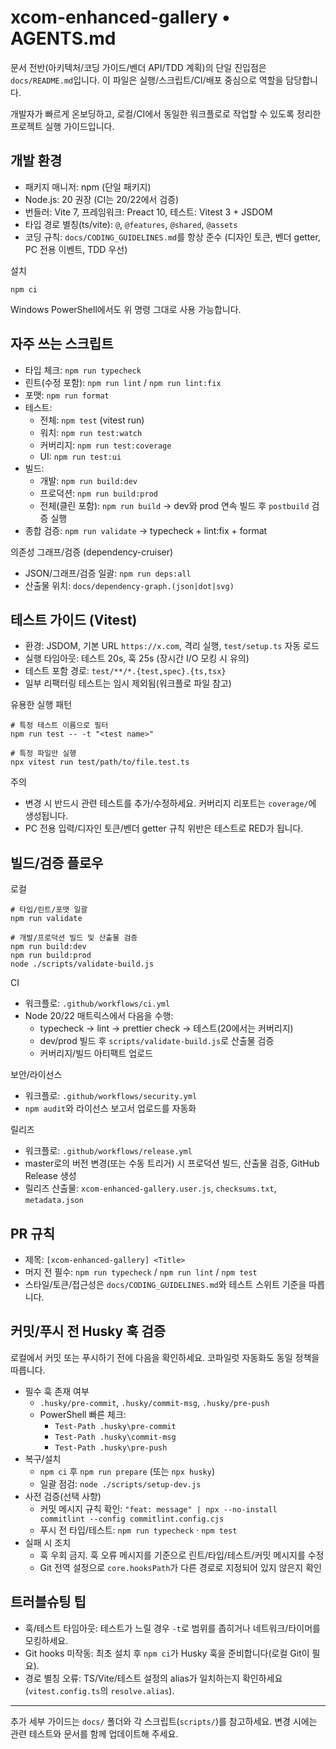 # xcom-enhanced-gallery • AGENTS.md

문서 전반(아키텍처/코딩 가이드/벤더 API/TDD 계획)의 단일 진입점은
`docs/README.md`입니다. 이 파일은 실행/스크립트/CI/배포 중심으로 역할을
담당합니다.

개발자가 빠르게 온보딩하고, 로컬/CI에서 동일한 워크플로로 작업할 수 있도록
정리한 프로젝트 실행 가이드입니다.

## 개발 환경

- 패키지 매니저: npm (단일 패키지)
- Node.js: 20 권장 (CI는 20/22에서 검증)
- 번들러: Vite 7, 프레임워크: Preact 10, 테스트: Vitest 3 + JSDOM
- 타입 경로 별칭(ts/vite): `@`, `@features`, `@shared`, `@assets`
- 코딩 규칙: `docs/CODING_GUIDELINES.md`를 항상 준수 (디자인 토큰, 벤더 getter,
  PC 전용 이벤트, TDD 우선)

설치

```pwsh
npm ci
```

Windows PowerShell에서도 위 명령 그대로 사용 가능합니다.

## 자주 쓰는 스크립트

- 타입 체크: `npm run typecheck`
- 린트(수정 포함): `npm run lint` / `npm run lint:fix`
- 포맷: `npm run format`
- 테스트:
  - 전체: `npm test` (vitest run)
  - 워치: `npm run test:watch`
  - 커버리지: `npm run test:coverage`
  - UI: `npm run test:ui`
- 빌드:
  - 개발: `npm run build:dev`
  - 프로덕션: `npm run build:prod`
  - 전체(클린 포함): `npm run build` → dev와 prod 연속 빌드 후 `postbuild` 검증
    실행
- 종합 검증: `npm run validate` → typecheck + lint:fix + format

의존성 그래프/검증 (dependency-cruiser)

- JSON/그래프/검증 일괄: `npm run deps:all`
- 산출물 위치: `docs/dependency-graph.(json|dot|svg)`

## 테스트 가이드 (Vitest)

- 환경: JSDOM, 기본 URL `https://x.com`, 격리 실행, `test/setup.ts` 자동 로드
- 실행 타임아웃: 테스트 20s, 훅 25s (장시간 I/O 모킹 시 유의)
- 테스트 포함 경로: `test/**/*.{test,spec}.{ts,tsx}`
- 일부 리팩터링 테스트는 임시 제외됨(워크플로 파일 참고)

유용한 실행 패턴

```pwsh
# 특정 테스트 이름으로 필터
npm run test -- -t "<test name>"

# 특정 파일만 실행
npx vitest run test/path/to/file.test.ts
```

주의

- 변경 시 반드시 관련 테스트를 추가/수정하세요. 커버리지 리포트는 `coverage/`에
  생성됩니다.
- PC 전용 입력/디자인 토큰/벤더 getter 규칙 위반은 테스트로 RED가 됩니다.

## 빌드/검증 플로우

로컬

```pwsh
# 타입/린트/포맷 일괄
npm run validate

# 개발/프로덕션 빌드 및 산출물 검증
npm run build:dev
npm run build:prod
node ./scripts/validate-build.js
```

CI

- 워크플로: `.github/workflows/ci.yml`
- Node 20/22 매트릭스에서 다음을 수행:
  - typecheck → lint → prettier check → 테스트(20에서는 커버리지)
  - dev/prod 빌드 후 `scripts/validate-build.js`로 산출물 검증
  - 커버리지/빌드 아티팩트 업로드

보안/라이선스

- 워크플로: `.github/workflows/security.yml`
- `npm audit`와 라이선스 보고서 업로드를 자동화

릴리즈

- 워크플로: `.github/workflows/release.yml`
- master로의 버전 변경(또는 수동 트리거) 시 프로덕션 빌드, 산출물 검증, GitHub
  Release 생성
- 릴리즈 산출물: `xcom-enhanced-gallery.user.js`, `checksums.txt`,
  `metadata.json`

## PR 규칙

- 제목: `[xcom-enhanced-gallery] <Title>`
- 머지 전 필수: `npm run typecheck` / `npm run lint` / `npm test`
- 스타일/토큰/접근성은 `docs/CODING_GUIDELINES.md`와 테스트 스위트 기준을
  따릅니다.

## 커밋/푸시 전 Husky 훅 검증

로컬에서 커밋 또는 푸시하기 전에 다음을 확인하세요. 코파일럿 자동화도 동일
정책을 따릅니다.

- 필수 훅 존재 여부
  - `.husky/pre-commit`, `.husky/commit-msg`, `.husky/pre-push`
  - PowerShell 빠른 체크:
    - `Test-Path .husky\pre-commit`
    - `Test-Path .husky\commit-msg`
    - `Test-Path .husky\pre-push`
- 복구/설치
  - `npm ci` 후 `npm run prepare` (또는 `npx husky`)
  - 일괄 점검: `node ./scripts/setup-dev.js`
- 사전 검증(선택 사항)
  - 커밋 메시지 규칙 확인:
    `"feat: message" | npx --no-install commitlint --config commitlint.config.cjs`
  - 푸시 전 타입/테스트: `npm run typecheck` · `npm test`
- 실패 시 조치
  - 훅 우회 금지. 훅 오류 메시지를 기준으로 린트/타입/테스트/커밋 메시지를 수정
  - Git 전역 설정으로 `core.hooksPath`가 다른 경로로 지정되어 있지 않은지 확인

## 트러블슈팅 팁

- 훅/테스트 타임아웃: 테스트가 느릴 경우 `-t`로 범위를 좁히거나
  네트워크/타이머를 모킹하세요.
- Git hooks 미작동: 최초 설치 후 `npm ci`가 Husky 훅을 준비합니다(로컬 Git이
  필요).
- 경로 별칭 오류: TS/Vite/테스트 설정의 alias가 일치하는지
  확인하세요(`vitest.config.ts`의 `resolve.alias`).

---

추가 세부 가이드는 `docs/` 폴더와 각 스크립트(`scripts/`)를 참고하세요. 변경
시에는 관련 테스트와 문서를 함께 업데이트해 주세요.
